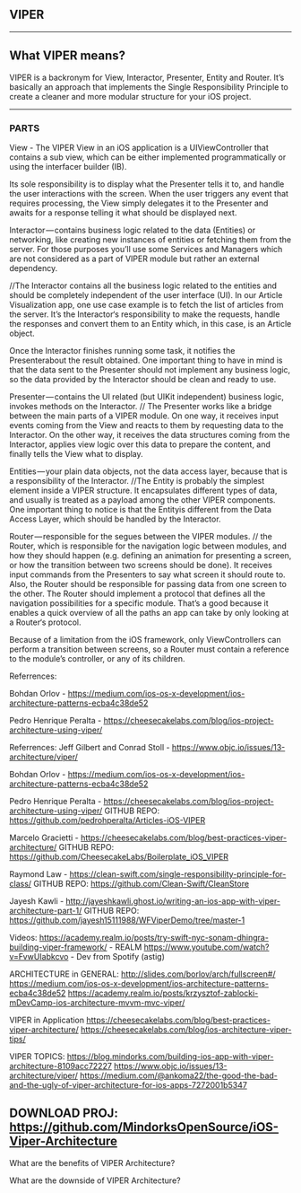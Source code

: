 ## VIPER
-----

## What VIPER means?
VIPER is a backronym for View, Interactor, Presenter, Entity and Router. It’s basically an approach that implements the Single Responsibility Principle to create a cleaner and more modular structure for your iOS project. 

-----

### PARTS

View - The VIPER View in an iOS application is a UIViewController that contains a sub view, which can be either implemented programmatically or using the interfacer builder (IB).

 Its sole responsibility is to display what the Presenter tells it to, and handle the user interactions with the screen. When the user triggers any event that requires processing, the View simply delegates it to the Presenter and awaits for a response telling it what should be displayed next.


Interactor — contains business logic related to the data (Entities) or networking, like creating new instances of entities or fetching them from the server. For those purposes you’ll use some Services and Managers which are not considered as a part of VIPER module but rather an external dependency.

//The Interactor contains all the business logic related to the entities and should be completely independent of the user interface (UI).
In our Article Visualization app, one use case example is to fetch the list of articles from the server. It’s the Interactor‘s responsibility to make the requests, handle the responses and convert them to an Entity which, in this case, is an Article object.

Once the Interactor finishes running some task, it notifies the Presenterabout the result obtained. One important thing to have in mind is that the data sent to the Presenter should not implement any business logic, so the data provided by the Interactor should be clean and ready to use.


Presenter — contains the UI related (but UIKit independent) business logic, invokes methods on the Interactor. // The Presenter works like a bridge between the main parts of a VIPER module. On one way, it receives input events coming from the View and reacts to them by requesting data to the Interactor. On the other way, it receives the data structures coming from the Interactor, applies view logic over this data to prepare the content, and finally tells the View what to display.


Entities — your plain data objects, not the data access layer, because that is a responsibility of the Interactor. //The Entity is probably the simplest element inside a VIPER structure. It encapsulates different types of data, and usually is treated as a payload among the other VIPER components. One important thing to notice is that the Entityis different from the Data Access Layer, which should be handled by the Interactor.


Router — responsible for the segues between the VIPER modules. // the Router, which is responsible for the navigation logic between modules, and how they should happen (e.g. defining an animation for presenting a screen, or how the transition between two screens should be done). It receives input commands from the Presenters to say what screen it should route to. Also, the Router should be responsible for passing data from one screen to the other.
The Router should implement a protocol that defines all the navigation possibilities for a specific module. That’s a good because it enables a quick overview of all the paths an app can take by only looking at a Router‘s protocol.


Because of a limitation from the iOS framework, only ViewControllers can perform a transition between screens, so a Router must contain a reference to the module’s controller, or any of its children.


Referrences:

Bohdan Orlov - https://medium.com/ios-os-x-development/ios-architecture-patterns-ecba4c38de52

Pedro Henrique Peralta -  https://cheesecakelabs.com/blog/ios-project-architecture-using-viper/

Referrences:
Jeff Gilbert and Conrad Stoll  - https://www.objc.io/issues/13-architecture/viper/

Bohdan Orlov - https://medium.com/ios-os-x-development/ios-architecture-patterns-ecba4c38de52

Pedro Henrique Peralta -  https://cheesecakelabs.com/blog/ios-project-architecture-using-viper/
GITHUB REPO: https://github.com/pedrohperalta/Articles-iOS-VIPER

Marcelo Gracietti - https://cheesecakelabs.com/blog/best-practices-viper-architecture/
GITHUB REPO: https://github.com/CheesecakeLabs/Boilerplate_iOS_VIPER

Raymond Law - https://clean-swift.com/single-responsibility-principle-for-class/
GITHUB REPO: https://github.com/Clean-Swift/CleanStore

Jayesh Kawli - http://jayeshkawli.ghost.io/writing-an-ios-app-with-viper-architecture-part-1/
GITHUB REPO: https://github.com/jayesh15111988/WFViperDemo/tree/master-1

Videos:
https://academy.realm.io/posts/try-swift-nyc-sonam-dhingra-building-viper-framework/ - REALM
https://www.youtube.com/watch?v=FvwUIabkcvo - Dev from Spotify (astig)

ARCHITECTURE in GENERAL:
http://slides.com/borlov/arch/fullscreen#/
https://medium.com/ios-os-x-development/ios-architecture-patterns-ecba4c38de52
https://academy.realm.io/posts/krzysztof-zablocki-mDevCamp-ios-architecture-mvvm-mvc-viper/

VIPER in Application
https://cheesecakelabs.com/blog/best-practices-viper-architecture/
https://cheesecakelabs.com/blog/ios-architecture-viper-tips/

VIPER TOPICS:
https://blog.mindorks.com/building-ios-app-with-viper-architecture-8109acc72227
https://www.objc.io/issues/13-architecture/viper/
https://medium.com/@ankoma22/the-good-the-bad-and-the-ugly-of-viper-architecture-for-ios-apps-7272001b5347

DOWNLOAD PROJ: https://github.com/MindorksOpenSource/iOS-Viper-Architecture
----

What are the benefits of VIPER Architecture?

What are the downside of VIPER Architecture?

